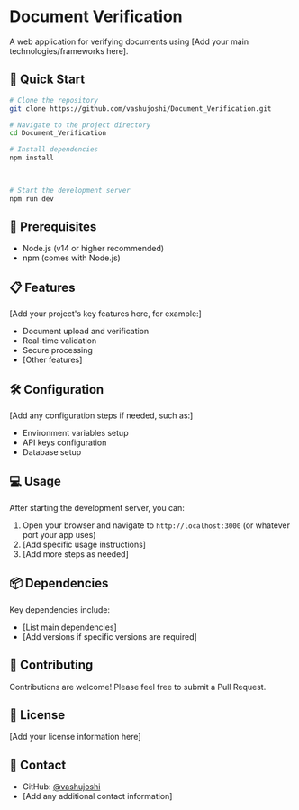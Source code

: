 # Document Verification

A web application for verifying documents using [Add your main technologies/frameworks here].

## 🚀 Quick Start

```bash
# Clone the repository
git clone https://github.com/vashujoshi/Document_Verification.git

# Navigate to the project directory
cd Document_Verification

# Install dependencies
npm install

 

# Start the development server
npm run dev
```

## 🔧 Prerequisites

- Node.js (v14 or higher recommended)
- npm (comes with Node.js)

## 📋 Features

[Add your project's key features here, for example:]
- Document upload and verification
- Real-time validation
- Secure processing
- [Other features]

## 🛠️ Configuration

[Add any configuration steps if needed, such as:]
- Environment variables setup
- API keys configuration
- Database setup

## 💻 Usage

After starting the development server, you can:
1. Open your browser and navigate to `http://localhost:3000` (or whatever port your app uses)
2. [Add specific usage instructions]
3. [Add more steps as needed]

## 📦 Dependencies

Key dependencies include:
- [List main dependencies]
- [Add versions if specific versions are required]

## 🤝 Contributing

Contributions are welcome! Please feel free to submit a Pull Request.

## 📝 License

[Add your license information here]

## 👥 Contact

- GitHub: [@vashujoshi](https://github.com/vashujoshi)
- [Add any additional contact information]
